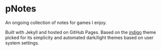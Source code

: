 # pNotes

An ongoing collection of notes for games I enjoy.

Built with Jekyll and hosted on GitHub Pages. Based on the [indigo](https://sergiokopplin.github.io/indigo/) theme picked for its simplicity and automated dark/light themes based on user system settings.
